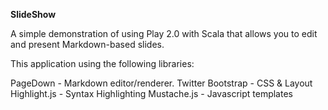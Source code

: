 **SlideShow**

A simple demonstration of using Play 2.0 with Scala that allows you to edit and present Markdown-based slides.

This application using the following libraries:

PageDown - Markdown editor/renderer.
Twitter Bootstrap - CSS & Layout
Highlight.js - Syntax Highlighting
Mustache.js - Javascript templates

